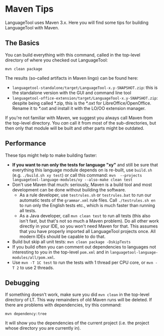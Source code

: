 # Maven Tips

LanguageTool uses Maven 3.x. Here you will find some tips for building LanguageTool with Maven.

## The Basics

You can build everything with this command, called in the top-level 
directory of where you checked out LanguageTool:

    mvn clean package

The results (so-called artifacts in Maven lingo) can be found here:

* `languagetool-standalone/target/LanguageTool-x.y-SNAPSHOT.zip`: this 
  is the standalone version with the GUI and command line tool
* `languagetool-office-extension/target/LanguageTool-x.y-SNAPSHOT.zip`: 
  despite being called *.zip, this is the *.oxt for 
  LibreOffice/OpenOffice. Rename it to *.oxt and install it with the 
  LO/OO extension manager.

If you're not familiar with Maven, we suggest you always call Maven 
from the top-level directory. You *can* call it from most of the 
sub-directories, but then only that module will be built and other 
parts might be outdated.

## Performance

These tips might help to make building faster:

* **If you want to run only the tests for language "xy"** and still be 
  sure that everything this language module depends on is re-built, use 
  `build.sh` (e.g. `./build.sh xy test`) or call this command: `mvn 
  --projects languagetool-language-modules/xy --also-make clean test`
* Don't use Maven that much: seriously, Maven is a build tool and most 
  development can be done without building the software. 
  * As a rule developer, use `testrules.sh` or `testrules.bat` to run 
    our automatic tests of the `grammar.xml` rule files. Call 
    `./testrules.sh en` to run only the English tests etc., which is much 
    faster than running all tests.
  * As a Java developer, call `mvn clean test` to run all tests (this 
    also isn't fast, but that's not so much a Maven problem). Do all 
    other work directly in your IDE, so you won't need Maven for that. 
    This assumes that you have properly imported all LanguageTool 
    projects once. All modern IDEs should be capable to do that.
* Build but skip all unit tests: `mvn clean package -DskipTests`
* If you build often you can comment out dependencies to languages not 
  interesting to you in the top-level `pom.xml` and in 
  `languagetool-language-modules/all/pom.xml`.
* Use `mvn -T 1C test` to run the tests with 1 thread per CPU core, or 
  `mvn -T 2` to use 2 threads.

## Debugging

If something doesn't work, make sure you did `mvn clean` in the 
top-level directory of LT. This way remainders of old Maven runs will 
be deleted. If there are problems with dependencies, try this command:

    mvn dependency:tree

It will show you the dependencies of the current project (i.e. the 
project whose directory you are currently in).
